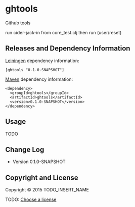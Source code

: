# ghtools

Github tools

run cider-jack-in from core_test.clj
then run (user/reset)


## Releases and Dependency Information


[Leiningen] dependency information:

    [ghtools "0.1.0-SNAPSHOT"]

[Maven] dependency information:

    <dependency>
      <groupId>ghtools</groupId>
      <artifactId>ghtools</artifactId>
      <version>0.1.0-SNAPSHOT</version>
    </dependency>

[Leiningen]: http://leiningen.org/
[Maven]: http://maven.apache.org/



## Usage

TODO



## Change Log

* Version 0.1.0-SNAPSHOT



## Copyright and License

Copyright © 2015 TODO_INSERT_NAME

TODO: [Choose a license](http://choosealicense.com/)
